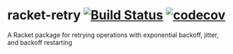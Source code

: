 # racket-retry [![Build Status](https://travis-ci.org/jackfirth/racket-retry.svg?branch=master)](https://travis-ci.org/jackfirth/racket-retry) [![codecov](https://codecov.io/gh/jackfirth/racket-retry/branch/master/graph/badge.svg)](https://codecov.io/gh/jackfirth/racket-retry)

A Racket package for retrying operations with exponential backoff, jitter, and backoff restarting
